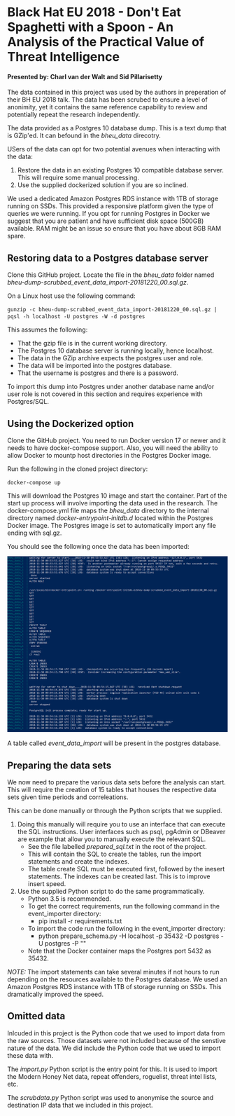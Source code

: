# Black Hat EU 2018 - Don't Eat Spaghetti with a Spoon - An Analysis of the Practical Value of Threat Intelligence #

#### Presented by: Charl van der Walt and Sid Pillarisetty 

The data contained in this project was used by the authors in preperation of their BH EU 2018 talk. The data has been scrubed to ensure a level of anonimity, yet it contains the same reference capability to review and potentially repeat the research independently.

The data provided as a Postgres 10 database dump. This is a text dump that is GZip'ed. It can befound in the _bheu_data_ direcotry.

USers of the data can opt for two potential avenues when interacting with the data:

1. Restore the data in an existing Postgres 10 compatible database server. This will require some manual processing.
2. Use the supplied dockerized solution if you are so inclined.

We used a dedicated Amazon Postgres RDS instance with 1TB of storage running on SSDs. This provided a responsive platform given the type of queries we were running.  If you opt for running Postgres in Docker we suggest that you are patient and have sufficient disk space (500GB) available. RAM might be an issue so ensure that you have about 8GB RAM spare.

## Restoring data to a Postgres database server

Clone this GitHub project. Locate the file in the _bheu_data_ folder named _bheu-dump-scrubbed_event_data_import-20181220_00.sql.gz_.

On a Linux host use the following command:

    gunzip -c bheu-dump-scrubbed_event_data_import-20181220_00.sql.gz | pqsl -h localhost -U postgres -W -d postgres

This assumes the following:

* That the gzip file is in the current working directory.
* The Postgres 10 database server is running locally, hence localhost.
* The data in the GZip archive expects the postgres user and role.
* The data will be imported into the postgres database.
* That the username is postgres and there is a password.

To import this dump into Postgres under another database name and/or user role is not covered in this section and requires experience with Postgres/SQL.

## Using the Dockerized option

Clone the GitHub project. You need to run Docker version 17 or newer and it needs to have docker-compose support. Also, you will need the ability to allow Docker to mountp host directories in the Postgres Docker image.

Run the following in the cloned project directory:

    docker-compose up

This will download the Postgres 10 image and start the container. Part of the start up process will involve importing the data used in the research. The docker-compose.yml file maps the _bheu_data_ directory to the internal directory named _docker-entrypoint-initdb.d_ located within the Postgres Docker image. The Postgres image is set to automatically import any file ending with sql.gz.

You should see the following once the data has been imported:

![Postgres import](https://raw.githubusercontent.com/SecureDataLabs/BlackHat-EU-2018/master/docker_data_import.png)

A table called _event_data_import_ will be present in the postgres database.
## Preparing the data sets

We now need to prepare the various data sets before the analysis can start. This will require the creation of 15 tables that houses the respective data sets given time periods and correleations.

This can be done manually or through the Python scripts that we supplied.

1. Doing this manually will require you to use an interface that can execute the SQL instructions. User interfaces such as psql, pgAdmin or DBeaver are example that allow you to manually execute the relevant SQL.
    * See the file labelled _prepared_sql.txt_ in the root of the project.
    * This will contain the SQL to create the tables, run the import statements and create the indexes.
    * The table create SQL must be executed first, followed by the inesert statements. The indexes can be created last. This is to improve insert speed.
2. Use the supplied Python script to do the same programmatically.
    * Python 3.5 is recommended.
    * To get the correct requirements, run the following command in the event_importer directory:
        * pip install -r requirements.txt
    * To import the code run the following in the event_importer directory:
        * python prepare_schema.py -H localhost -p 35432 -D postgres -U postgres -P ""
    * Note that the Docker container maps the Postgres port 5432 as 35432.

*NOTE:* The import statements can take several minutes if not hours to run depending on the resources available to the Postgres database. We used an Amazon Postgres RDS instance with 1TB of storage running on SSDs. This dramatically improved the speed.

## Omitted data

Inlcuded in this project is the Python code that we used to import data from the raw sources. Those datasets were not included because of the senstive nature of the data. We did include the Python code that we used to import these data with.

The _import.py_ Python script is the entry point for this. It is used to import the Modern Honey Net data, repeat offenders, roguelist, threat intel lists, etc.

The _scrubdata.py_ Python script was used to anonymise the source and destination IP data that we included in this project.